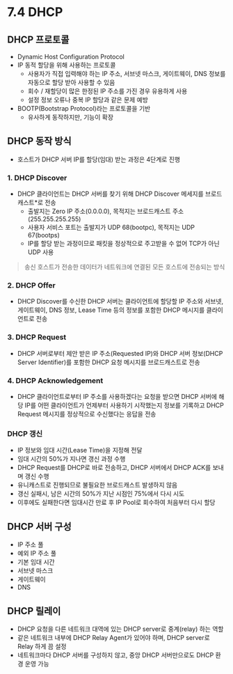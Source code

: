 # 7.4 DHCP

## DHCP 프로토콜

- Dynamic Host Configuration Protocol
- IP 동적 할당을 위해 사용하는 프로토콜
  - 사용자가 직접 입력해야 하는 IP 주소, 서브넷 마스크, 게이트웨이, DNS 정보를 자동으로 할당 받아 사용할 수 있음
  - 회수 / 재할당이 많은 한정된 IP 주소를 가진 경우 유용하게 사용
  - 설정 정보 오류나 중복 IP 할당과 같은 문제 예방
- BOOTP(Bootstrap Protocol)라는 프로토콜을 기반
  - 유사하게 동작하지만, 기능이 확장



## DHCP 동작 방식

- 호스트가 DHCP 서버 IP를 할당(임대) 받는 과정은 4단계로 진행

### 1. DHCP Discover

- DHCP 클라이언트는 DHCP 서버를 찾기 위해 DHCP Discover 메세지를 브로드캐스트*로 전송
  - 출발지는 Zero IP 주소(0.0.0.0), 목적지는 브로드캐스트 주소(255.255.255.255)
  - 사용자 서비스 포트는 출발지가 UDP 68(bootpc), 목적지는 UDP 67(bootps)
  - IP를 할당 받는 과정이므로 패킷을 정상적으로 주고받을 수 없어 TCP가 아닌 UDP 사용

> 송신 호스트가 전송한 데이터가 네트워크에 연결된 모든 호스트에 전송되는 방식



### 2. DHCP Offer

- DHCP Discover를 수신한 DHCP 서버는 클라이언트에 할당할 IP 주소와 서브넷, 게이트웨이, DNS 정보, Lease Time 등의 정보를 포함한 DHCP 메시지를 클라이언트로 전송



### 3. DHCP Request

- DHCP 서버로부터 제안 받은 IP 주소(Requested IP)와 DHCP 서버 정보(DHCP Server Identifier)를 포함한 DHCP 요청 메시지를 브로드캐스트로 전송



### 4. DHCP Acknowledgement

- DHCP 클라이언트로부터 IP 주소를 사용하겠다는 요청을 받으면 DHCP 서버에 해당 IP를 어떤 클라이언트가 언제부터 사용하기 시작했는지 정보를 기록하고 DHCP Request 메시지를 정상적으로 수신했다는 응답을 전송



### DHCP 갱신

- IP 정보와 임대 시간(Lease Time)을 지정해 전달
- 임대 시간의 50%가 지나면 갱신 과정 수행
- DHCP Request를 DHCP로 바로 전송하고, DHCP 서버에서 DHCP ACK를 보내며 갱신 수행
- 유니캐스트로 진행되므로 불필요한 브로드캐스트 발생하지 않음
- 갱신 실패시, 남은 시간의 50%가 지난 시점인 75%에서 다시 시도
- 이후에도 실패한다면 임대시간 만료 후 IP Pool로 회수하여 처음부터 다시 할당



## DHCP 서버 구성

- IP 주소 풀
- 예외 IP 주소 풀
- 기본 임대 시간
- 서브넷 마스크
- 게이트웨이
- DNS



## DHCP 릴레이

- DHCP 요청을 다른 네트워크 대역에 있는 DHCP server로 중계(relay) 하는 역할
- 같은 네트워크 내부에 DHCP Relay Agent가 있어야 하며, DHCP server로 Relay 하게 끔 설정
- 네트워크마다 DHCP 서버를 구성하지 않고, 중앙 DHCP 서버만으로도 DHCP 환경 운영 가능